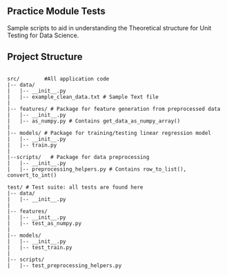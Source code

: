 Practice Module Tests
---

Sample scripts to aid in understanding the Theoretical structure for Unit Testing for Data Science.

## Project Structure

```

src/        #All application code
|-- data/ 
|   |-- __init__.py
|   |-- example_clean_data.txt # Sample Text file
|
|-- features/ # Package for feature generation from preprocessed data
|   |-- __init__.py
|   |-- as_numpy.py # Contains get_data_as_numpy_array()
|
|-- models/ # Package for training/testing linear regression model
|   |-- __init__.py
|   |-- train.py
|
|--scripts/   # Package for data preprocessing
|   |-- __init__.py
|   |-- preprocessing_helpers.py # Contains row_to_list(), convert_to_int()

test/ # Test suite: all tests are found here
|-- data/
|   |-- __init__.py
|
|-- features/
|   |-- __init__.py
|   |-- test_as_numpy.py
|
|-- models/
|   |-- __init__.py
|   |-- test_train.py
|
|-- scripts/
|   |-- test_preprocessing_helpers.py

```